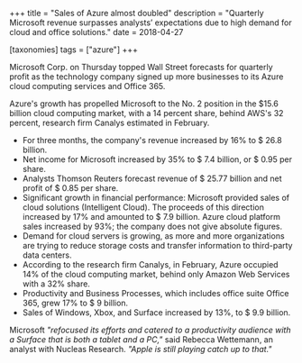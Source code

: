 +++
title = "Sales of Azure almost doubled"
description = "Quarterly Microsoft revenue surpasses analysts’ expectations due to high demand for cloud and office solutions."
date = 2018-04-27

[taxonomies]
tags = ["azure"]
+++

Microsoft Corp. on Thursday topped Wall Street forecasts for quarterly
profit as the technology company signed up more businesses to its Azure
cloud computing services and Office 365.

Azure's growth has propelled Microsoft to the No. 2 position in the
\$15.6 billion cloud computing market, with a 14 percent share, behind
AWS's 32 percent, research firm Canalys estimated in February.

-   For three months, the company's revenue increased by 16% to \$ 26.8
    billion.
-   Net income for Microsoft increased by 35% to \$ 7.4 billion, or \$
    0.95 per share.
-   Analysts Thomson Reuters forecast revenue of \$ 25.77 billion and
    net profit of \$ 0.85 per share.
-   Significant growth in financial performance: Microsoft provided sales
    of cloud solutions (Intelligent Cloud). The proceeds of this
    direction increased by 17% and amounted to \$ 7.9 billion. Azure
    cloud platform sales increased by 93%; the company does not give
    absolute figures.
-   Demand for cloud servers is growing, as more and more organizations
    are trying to reduce storage costs and transfer information to
    third-party data centers.
-   According to the research firm Canalys, in February, Azure occupied
    14% of the cloud computing market, behind only Amazon Web Services
    with a 32% share.
-   Productivity and Business Processes, which includes office suite
    Office 365, grew 17% to \$ 9 billion.
-   Sales of Windows, Xbox, and Surface increased by 13%, to \$ 9.9
    billion.

Microsoft *"refocused its efforts and catered to a productivity audience
with a Surface that is both a tablet and a PC,"* said Rebecca Wettemann,
an analyst with Nucleas Research. *"Apple is still playing catch up to
that."*
